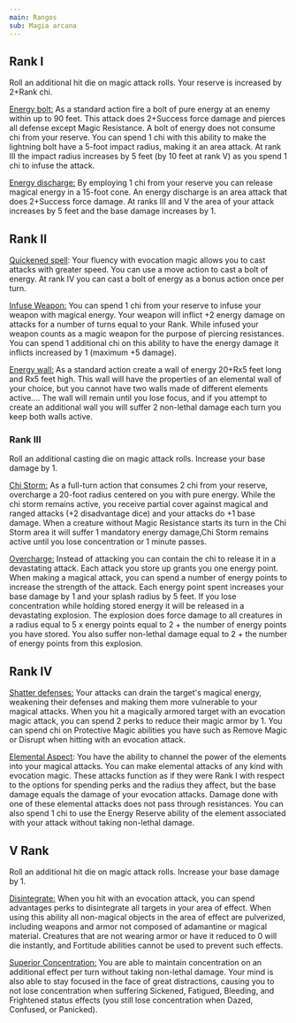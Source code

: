 ```yaml
---
main: Rangos
sub: Magia arcana
---
```


## Rank I

Roll an additional hit die on magic attack rolls. Your reserve is increased by 2+Rank chi.

<u>Energy bolt:</u> As a standard action fire a bolt of pure energy at an enemy within up to 90 feet. This attack does 2+Success force damage and pierces all defense except Magic Resistance. A bolt of energy does not consume chi from your reserve. You can spend 1 chi with this ability to make the lightning bolt have a 5-foot impact radius, making it an area attack. At rank III the impact radius increases by 5 feet (by 10 feet at rank V) as you spend 1 chi to infuse the attack.

<u>Energy discharge:</u> By employing 1 chi from your reserve you can release magical energy in a 15-foot cone. An energy discharge is an area attack that does 2+Success force damage. At ranks III and V the area of your attack increases by 5 feet and the base damage increases by 1.

## Rank II

<u>Quickened spell</u>: Your fluency with evocation magic allows you to cast attacks with greater speed. You can use a move action to cast a bolt of energy. At rank IV you can cast a bolt of energy as a bonus action once per turn.

<u>Infuse Weapon:</u> You can spend 1 chi from your reserve to infuse your weapon with magical energy. Your weapon will inflict +2 energy damage on attacks for a number of turns equal to your Rank. While infused your weapon counts as a magic weapon for the purpose of piercing resistances. You can spend 1 additional chi on this ability to have the energy damage it inflicts increased by 1 (maximum +5 damage). 

<u>Energy wall:</u> As a standard action create a wall of energy 20+Rx5 feet long and Rx5 feet high. This wall will have the properties of an elemental wall of your choice, but you cannot have two walls made of different elements active.... The wall will remain until you lose focus, and if you attempt to create an additional wall you will suffer 2 non-lethal damage each turn you keep both walls active. 

### Rank III

Roll an additional casting die on magic attack rolls. Increase your base damage by 1.

<u>Chi Storm:</u> As a full-turn action that consumes 2 chi from your reserve, overcharge a 20-foot radius centered on you with pure energy. While the chi storm remains active, you receive partial cover against magical and ranged attacks (+2 disadvantage dice) and your attacks do +1 base damage. When a creature without Magic Resistance starts its turn in the Chi Storm area it will suffer 1 mandatory energy damage,Chi Storm remains active until you lose concentration or 1 minute passes.

<u>Overcharge:</u> Instead of attacking you can contain the chi to release it in a devastating attack. Each attack you store up grants you one energy point. When making a magical attack, you can spend a number of energy points to increase the strength of the attack. Each energy point spent increases your base damage by 1 and your splash radius by 5 feet. If you lose concentration while holding stored energy it will be released in a devastating explosion. The explosion does force damage to all creatures in a radius equal to 5 x energy points equal to 2 + the number of energy points you have stored. You also suffer non-lethal damage equal to 2 + the number of energy points from this explosion.

## Rank IV

<u>Shatter defenses:</u> Your attacks can drain the target's magical energy, weakening their defenses and making them more vulnerable to your magical attacks. When you hit a magically armored target with an evocation magic attack, you can spend 2 perks to reduce their magic armor by 1. You can spend chi on Protective Magic abilities you have such as Remove Magic or Disrupt when hitting with an evocation attack.

<u>Elemental Aspect</u>: You have the ability to channel the power of the elements into your magical attacks. You can make elemental attacks of any kind with evocation magic. These attacks function as if they were Rank I with respect to the options for spending perks and the radius they affect, but the base damage equals the damage of your evocation attacks. Damage done with one of these elemental attacks does not pass through resistances. You can also spend 1 chi to use the Energy Reserve ability of the element associated with your attack without taking non-lethal damage.

## V Rank 

Roll an additional hit die on magic attack rolls. Increase your base damage by 1.

<u>Disintegrate:</u> When you hit with an evocation attack, you can spend advantages perks to disintegrate all targets in your area of effect. When using this ability all non-magical objects in the area of effect are pulverized, including weapons and armor not composed of adamantine or magical material. Creatures that are not wearing armor or have it reduced to 0 will die instantly, and Fortitude abilities cannot be used to prevent such effects.

<u>Superior Concentration:</u> You are able to maintain concentration on an additional effect per turn without taking non-lethal damage. Your mind is also able to stay focused in the face of great distractions, causing you to not lose concentration when suffering Sickened, Fatigued, Bleeding, and Frightened status effects (you still lose concentration when Dazed, Confused, or Panicked). 